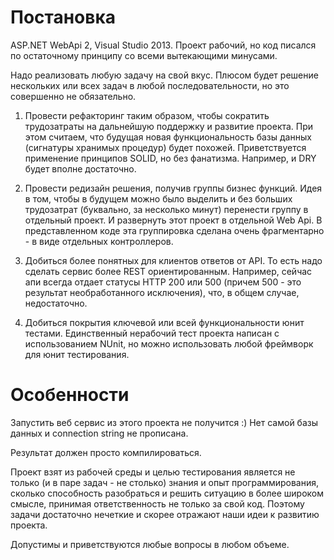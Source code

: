 # Постановка
ASP.NET WebApi 2, Visual Studio 2013. Проект рабочий, но код писался по остаточному принципу со всеми вытекающими минусами.

Надо реализовать любую задачу на свой вкус. Плюсом будет решение нескольких или всех задач в любой последовательности, но это совершенно не обязательно.

1. Провести рефакторинг таким образом, чтобы сократить трудозатраты на дальнейшую поддержку и развитие проекта.
При этом считаем, что будущая новая функциональность базы данных (сигнатуры хранимых процедур) будет похожей. Приветствуется применение принципов SOLID, но без фанатизма. Например, и DRY будет вполне достаточно.

2. Провести редизайн решения, получив группы бизнес функций. Идея в том, чтобы в будущем можно было выделить и без больших трудозатрат (буквально, за несколько минут) перенести группу в отдельный проект. И развернуть этот проект в отдельной Web Api. В представленном коде эта группировка сделана очень фрагментарно  - в виде отдельных контроллеров.

3. Добиться более понятных для клиентов ответов от API. То есть надо сделать сервис более REST ориентированным. Например, сейчас апи всегда отдает статусы HTTP 200 или 500 (причем 500 - это результат необработанного исключения), что, в общем случае, недостаточно.

4. Добиться покрытия ключевой или всей функциональности юнит тестами. Единственный нерабочий тест проекта написан с использованием NUnit, но можно использовать любой фреймворк для юнит тестирования.

# Особенности
Запустить веб сервис из этого проекта не получится :) Нет самой базы данных и connection string не прописана.

Результат должен просто компилироваться.

Проект взят из рабочей среды и целью тестирования является не только (и в паре задач - не столько) знания и опыт программирования, сколько способность разобраться и решить ситуацию в более широком смысле, принимая ответственность не только за свой код. Поэтому задачи достаточно нечеткие и скорее отражают наши идеи к развитию проекта.

Допустимы и приветствуются любые вопросы в любом объеме.
